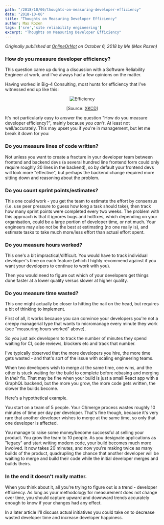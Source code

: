 ```yaml
---
path: "/2018/10/06/thoughts-on-measuring-developer-efficiency"
date: "2018-10-06"
title: "Thoughts on Measuring Developer Efficiency"
author: Max Rozen
tags: ['sre','site reliability engineering']
excerpt: "Thoughts on Measuring Developer Efficiency"
---
```


_Originally published at <a href="https://onlineornot.com/blog/thoughts-on-measuring-developer-efficiency">OnlineOrNot</a> on October 6, 2018 by Me (Max Rozen)_

### How _do_ you measure developer efficiency?

This question came up during a discussion with a Software Reliability Engineer at work, and I've always had a few opinions on the matter.

Having worked in Big-4 Consulting, most hunts for efficiency that I've witnessed end up like this:

<div style="text-align:center;margin-left:auto;margin-right:auto;display:block;">

<img src="//imgs.xkcd.com/comics/efficiency.png" title="I need an extension for my research project because I spent all month trying to figure out whether learning Dvorak would help me type it faster." alt="Efficiency" srcset="//imgs.xkcd.com/comics/efficiency_2x.png 2x">

[Source: [XKCD](https://xkcd.com/1445/)]</div>

It's not particularly easy to answer the question "How do you measure developer efficiency?", mainly because _you can't_. At least not well/accurately. This may upset you if you're in management, but let me break it down for you:

### Do you measure lines of code written?

Not unless you want to create a fracture in your developer team between frontend and backend devs (a several hundred line frontend form could only require roughly 20 lines in the backend), so by default your frontend devs will look more "effective", but perhaps the backend change required more sitting down and reasoning about the problem.

### Do you count sprint points/estimates?

This one could work - you get the team to estimate the effort by consensus (i.e. use peer pressure to guess how long a task should take), then track how many sprint points were completed every two weeks. The problem with this approach is that it ignores bugs and hotfixes, which depending on your organisation, could be a large portion of developer time, or not much. Your engineers may also not be the best at estimating (no one really is), and estimate tasks to take much more/less effort than actual effort spent.

### Do you measure hours worked?

This one's a bit impractical/difficult. You would have to track individual developer's time on each feature (which I highly recommend against if you want your developers to continue to work with you).

Then you would need to figure out which of your developers get things done faster at a lower quality versus slower at higher quality.

### Do you measure time wasted?

This one might actually be closer to hitting the nail on the head, but requires a bit of thinking to implement.

First of all, it works because you can convince your developers you're not a creepy managerial type that wants to micromanage every minute they work (see "measuring hours worked" above).

So you just ask developers to track the number of minutes they spend waiting for CI, code reviews, blockers etc and track that number.

I've typically observed that the more developers you hire, the more time gets wasted - and that's sort of the issue with scaling engineering teams.

When two developers wish to merge at the same time, one wins, and the other is stuck waiting for the build to complete before rebasing and merging in _their_ fix. That may be fine when your build is just a small React app with a GraphQL backend, but the more you grow, the more code gets written, the slower the builds become.

Here's a hypothetical example.

You start on a team of 5 people. Your CI/merge process wastes roughly 10 minutes of time per day per developer. That's fine though, because it's very rare that another developer wishes to merge at the same time, so only that one developer is affected.

You manage to raise some money/become successful at selling your product. You grow the team to 10 people. As you designate applications as "legacy" and start writing modern code, your build becomes much more involved. It now takes 20 minutes, and now you're making twice as many builds of the product, quadrupling the chance that another developer will be waiting to merge and build their code while the initial developer merges and builds theirs.

### In the end it doesn't really matter.

When you think about it, all you're trying to figure out is a trend - developer efficiency. As long as your methodology for measurement does not change over time, you should capture upward and downward trends accurately enough to know if your changes had any effect.

In a later article I'll discuss actual initiatives you could take on to decrease wasted developer time and increase developer happiness.
